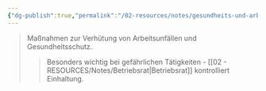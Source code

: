 ```yaml
---
{"dg-publish":true,"permalink":"/02-resources/notes/gesundheits-und-arbeitsschutzmassnahmen-s/","tags":["betriebsrat/mitbestimmung","arbeitsschutz"],"noteIcon":"","updated":"2025-08-28T17:45:54.000+02:00"}
---
```


>Maßnahmen zur Verhütung von Arbeitsunfällen und Gesundheitsschutz.
>>Besonders wichtig bei gefährlichen Tätigkeiten - [[02 - RESOURCES/Notes/Betriebsrat\|Betriebsrat]] kontrolliert Einhaltung.